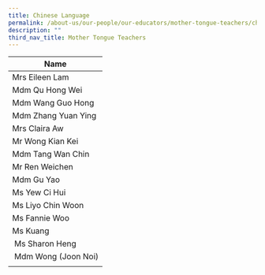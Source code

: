 ```yaml
---
title: Chinese Language
permalink: /about-us/our-people/our-educators/mother-tongue-teachers/chinese-language
description: ""
third_nav_title: Mother Tongue Teachers
---
```

| Name |
| --- |
| Mrs Eileen Lam |
| Mdm Qu Hong Wei |
| Mdm Wang Guo Hong |
| Mdm Zhang Yuan Ying |
| Mrs Claira Aw |
| Mr Wong Kian Kei |
| Mdm Tang Wan Chin |
| Mr Ren Weichen |
| Mdm Gu Yao |
| Ms Yew Ci Hui |
| Ms Liyo Chin Woon |
| Ms Fannie Woo |
| Ms Kuang |
| Ms Sharon Heng |
|  Mdm Wong (Joon Noi) |
| |